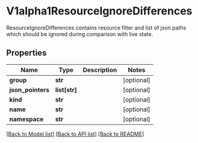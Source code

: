 # V1alpha1ResourceIgnoreDifferences

ResourceIgnoreDifferences contains resource filter and list of json paths which should be ignored during comparison with live state.
## Properties
Name | Type | Description | Notes
------------ | ------------- | ------------- | -------------
**group** | **str** |  | [optional] 
**json_pointers** | **list[str]** |  | [optional] 
**kind** | **str** |  | [optional] 
**name** | **str** |  | [optional] 
**namespace** | **str** |  | [optional] 

[[Back to Model list]](../README.md#documentation-for-models) [[Back to API list]](../README.md#documentation-for-api-endpoints) [[Back to README]](../README.md)



